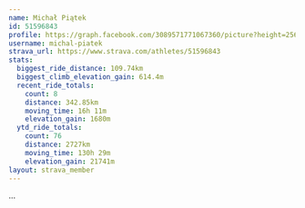 ```yaml
---
name: Michał Piątek
id: 51596843
profile: https://graph.facebook.com/3089571771067360/picture?height=256&width=256
username: michal-piatek
strava_url: https://www.strava.com/athletes/51596843
stats:
  biggest_ride_distance: 109.74km
  biggest_climb_elevation_gain: 614.4m
  recent_ride_totals:
    count: 8
    distance: 342.85km
    moving_time: 16h 11m
    elevation_gain: 1680m
  ytd_ride_totals:
    count: 76
    distance: 2727km
    moving_time: 130h 29m
    elevation_gain: 21741m
layout: strava_member
--- 
```

...
